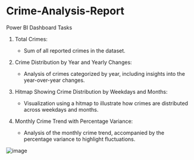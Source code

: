 # Crime-Analysis-Report
Power BI
Dashboard Tasks
1. Total Crimes:
   - Sum of all reported crimes in the dataset.

2. Crime Distribution by Year and Yearly Changes:
   - Analysis of crimes categorized by year, including insights into the year-over-year changes.

3. Hitmap Showing Crime Distribution by Weekdays and Months:
   - Visualization using a hitmap to illustrate how crimes are distributed across weekdays and months.

4. Monthly Crime Trend with Percentage Variance:
   - Analysis of the monthly crime trend, accompanied by the percentage variance to highlight fluctuations.

![image](https://github.com/Piriyanka18/Crime-Analysis-Report/assets/80697383/80d392d7-cf19-4146-8113-53ba505615d4)

